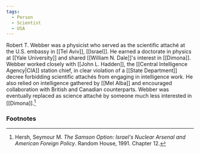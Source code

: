 ```yaml
---
tags:
  - Person
  - Scientist
  - USA
---
```

Robert T. Webber was a physicist who served as the scientific attaché at the U.S. embassy in [[Tel Aviv]], [[Israel]]. He earned a doctorate in physics at [[Yale University]] and shared [[William N. Dale]]'s interest in [[Dimona]]. Webber worked closely with [[John L. Hadden]], the [[Central Intelligence Agency|CIA]] station chief, in clear violation of a [[State Department]] decree forbidding scientific attachés from engaging in intelligence work. He also relied on intelligence gathered by [[Mel Alba]] and encouraged collaboration with British and Canadian counterparts. Webber was eventually replaced as science attaché by someone much less interested in [[Dimona]].[^1]

### Footnotes

[^1]: Hersh, Seymour M. *The Samson Option: Israel's Nuclear Arsenal and American Foreign Policy*. Random House, 1991. Chapter 12.
